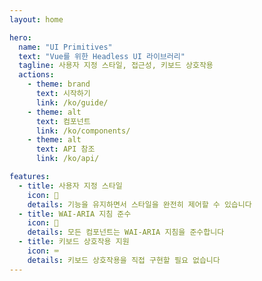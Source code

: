 ```yaml
---
layout: home

hero:
  name: "UI Primitives"
  text: "Vue를 위한 Headless UI 라이브러리"
  tagline: 사용자 지정 스타일, 접근성, 키보드 상호작용
  actions:
    - theme: brand
      text: 시작하기
      link: /ko/guide/
    - theme: alt
      text: 컴포넌트
      link: /ko/components/
    - theme: alt
      text: API 참조
      link: /ko/api/

features:
  - title: 사용자 지정 스타일
    icon: 🎨
    details: 기능을 유지하면서 스타일을 완전히 제어할 수 있습니다
  - title: WAI-ARIA 지침 준수
    icon: 💙
    details: 모든 컴포넌트는 WAI-ARIA 지침을 준수합니다
  - title: 키보드 상호작용 지원
    icon: ⌨️
    details: 키보드 상호작용을 직접 구현할 필요 없습니다
---
```

